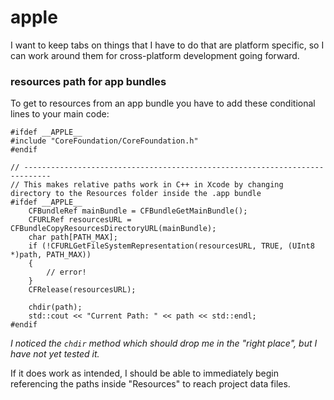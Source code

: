 
# apple

I want to keep tabs on things that I have to do that are platform specific, so I can work around them for cross-platform development going forward.

### resources path for app bundles

To get to resources from an app bundle you have to add these conditional lines to your main code:

    #ifdef __APPLE__
    #include "CoreFoundation/CoreFoundation.h"
    #endif

    // ----------------------------------------------------------------------------
    // This makes relative paths work in C++ in Xcode by changing directory to the Resources folder inside the .app bundle
    #ifdef __APPLE__
        CFBundleRef mainBundle = CFBundleGetMainBundle();
        CFURLRef resourcesURL = CFBundleCopyResourcesDirectoryURL(mainBundle);
        char path[PATH_MAX];
        if (!CFURLGetFileSystemRepresentation(resourcesURL, TRUE, (UInt8 *)path, PATH_MAX))
        {
            // error!
        }
        CFRelease(resourcesURL);

        chdir(path);
        std::cout << "Current Path: " << path << std::endl;
    #endif

_I noticed the `chdir` method which should drop me in the "right place", but I have not yet tested it._

If it does work as intended, I should be able to immediately begin referencing the paths inside "Resources" to reach project data files.
